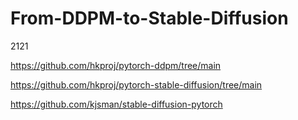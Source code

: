 # From-DDPM-to-Stable-Diffusion

2121

https://github.com/hkproj/pytorch-ddpm/tree/main

https://github.com/hkproj/pytorch-stable-diffusion/tree/main


https://github.com/kjsman/stable-diffusion-pytorch